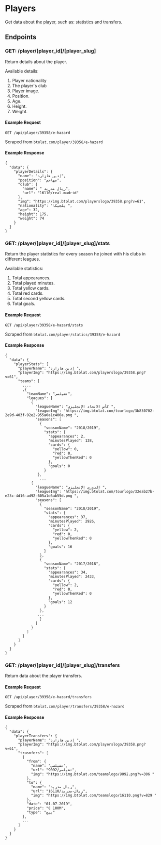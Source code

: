# Players
Get data about the player, such as: statistics and transfers.

## Endpoints
### GET: /player/[player_id]/[player_slug]
Return details about the player.

Available details:
1. Player nationality
2. The player's club
3. Player image.
4. Position.
5. Age.
6. Height.
7. Weight.

#### Example Request
`GET /api/player/39358/e-hazard`

Scraped from `btolat.com/player/39358/e-hazard`

#### Example Response
```
{
  "data": {
    "playerDetails": {
      "name": "إدين هازارد",
      "position": "مهاجم",
      "club": {
        "name": " ريال مدريد",
        "url": "16110/real-madrid"
      },
      "img": "https://img.btolat.com/playerslogo/39358.png?v=61",
      "nationality": "بلجيكا ",
      "age": 32,
      "height": 175,
      "weight": 74
    }
  }
}
```

### GET: /player/[player_id]/[player_slug]/stats
Return the player statistics for every season he joined with his clubs in different leagues.

Available statistics:
1. Total appearances.
2. Total played minutes.
3. Total yellow cards.
4. Total red cards.
5. Total second yellow cards.
6. Total goals.

#### Example Request
`GET /api/player/39358/e-hazard/stats`

Scraped from `btolat.com/player/statics/39358/e-hazard`
#### Example Response
```
{
  "data": {
    "playerStats": {
      "playerName": "إدين هازارد ",
      "playerImg": "https://img.btolat.com/playerslogo/39358.png?v=61",
      "teams": [
        ....
        ,{
          "teamName": "تشيلسي",
          "leagues": [
            {
              "leagueName": "كأس الاتحاد الإنجليزي ",
              "leagueImg": "https://img.btolat.com/tourlogo/3b830702-2e9d-403f-92e2-955a0a1c406a.png ",
              "seasons": [
                {
                  "seasonName": "2018/2019",
                  "stats": {
                    "appearances": 2,
                    "minutesPlayed": 138,
                    "cards": {
                      "yellow": 0,
                      "red": 0,
                      "yellowThenRed": 0
                    },
                    "goals": 0
                  }
               },
                ...
            {
              "leagueName": "الدوري الإنجليزي ",
              "leagueImg": "https://img.btolat.com/tourlogo/32eab27b-e23c-4d16-ad92-605a1d6ab55d.png ",
              "seasons": [
                {
                  "seasonName": "2018/2019",
                  "stats": {
                    "appearances": 37,
                    "minutesPlayed": 2926,
                    "cards": {
                      "yellow": 2,
                      "red": 0,
                      "yellowThenRed": 0
                    },
                    "goals": 16
                  }
                },
                {
                  "seasonName": "2017/2018",
                  "stats": {
                    "appearances": 34,
                    "minutesPlayed": 2433,
                    "cards": {
                      "yellow": 2,
                      "red": 0,
                      "yellowThenRed": 0
                    },
                    "goals": 12
                  }
                },
               ...
                }
              ]
            }
          ]
        }
      ]
    }
  }
}
```
### GET: /player/[player_id]/[player_slug]/transfers
Return data about the player transfers.

#### Example Request 
`GET /api/player/39358/e-hazard/transfers`

Scraped from `btolat.com/player/transfers/39358/e-hazard`
#### Example Response
```
{
  "data": {
    "playerTransfers": {
      "playerName": "إدين هازارد ",
      "playerImg": "https://img.btolat.com/playerslogo/39358.png?v=61",
      "trasnfers": [
        {
          "from": {
            "name": "تشيلسي",
            "url": "9092/تشيلسي",
            "img": "https://img.btolat.com/teamslogo/9092.png?v=306 "
          },
          "to": {
            "name": "ريال مدريد",
            "url": "16110/ريال-مدريد",
            "img": "https://img.btolat.com/teamslogo/16110.png?v=829 "
          },
          "date": "01-07-2019",
          "price": "€ 100M",
          "type": "بيع"
        },
        ...
      ]
    }
  }
}
```
